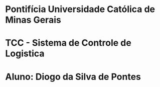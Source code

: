 # Pontifícia Universidade Católica de Minas Gerais 
# TCC - Sistema de Controle de Logistica
# Aluno: Diogo da Silva de Pontes
